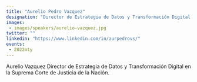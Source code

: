 ```yaml
---
title: "Aurelio Pedro Vazquez"
designation: "Director de Estrategia de Datos y Transformación Digital @ SCJN"
images: 
 - images/speakers/aurelio-vazquez.jpg
twitter: ""
linkedin: "https://www.linkedin.com/in/aurpedrovs/"
events:
 - 2022mty
---
```


Aurelio Vazquez Director de Estrategia de Datos y Transformación Digital en la Suprema Corte de Justicia de la Nación. 